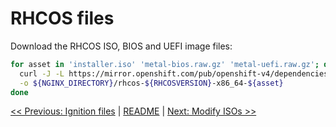 # RHCOS files

Download the RHCOS ISO, BIOS and UEFI image files:

```bash
for asset in 'installer.iso' 'metal-bios.raw.gz' 'metal-uefi.raw.gz'; do
  curl -J -L https://mirror.openshift.com/pub/openshift-v4/dependencies/rhcos/4.1/${OCPVERSION}/rhcos-${RHCOSVERSION}-x86_64-${asset} \
  -o ${NGINX_DIRECTORY}/rhcos-${RHCOSVERSION}-x86_64-${asset}
done
```

[<< Previous: Ignition files](7-ignition-files.md) | [README](../README.md) | [Next: Modify ISOs >>](9-modify-isos.md)
